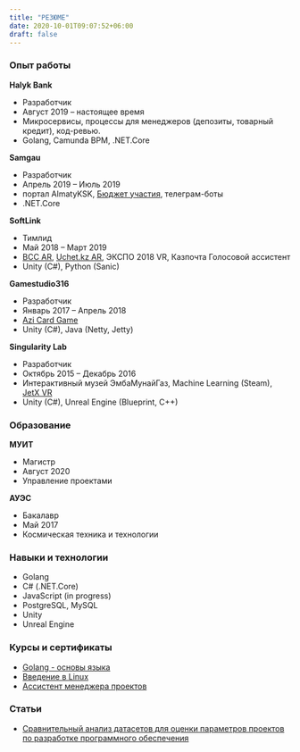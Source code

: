 ```yaml
---
title: "РЕЗЮМЕ"
date: 2020-10-01T09:07:52+06:00
draft: false
---
```


### Опыт работы
**Halyk Bank**
+ Разработчик
+ Август 2019 – настоящее время
+ Микросервисы, процессы для менеджеров (депозиты, товарный кредит), код-ревью.
+ Golang, Camunda BPM, .NET.Core

**Samgau**
+ Разработчик
+ Апрель 2019 – Июль 2019
+ портал AlmatyKSK, [Бюджет участия](https://budget.open-almaty.kz/), телеграм-боты
+ .NET.Core

**SoftLink**
+ Тимлид
+ Май 2018 – Март 2019
+ [BCC AR](https://play.google.com/store/apps/details?id=kz.bcc.ar&hl=ru),  [Uchet.kz AR](https://apps.apple.com/kz/app/uchet-kz-ar/id1451897051), ЭКСПО 2018 VR, Казпочта Голосовой ассистент
+ Unity (C#), Python (Sanic)

**Gamestudio316**
+ Разработчик
+ Январь 2017 – Апрель 2018
+ [Azi Card Game](https://play.google.com/store/apps/details?id=com.gudgame.azicardclub)
+ Unity (C#), Java (Netty, Jetty)

**Singularity Lab**
+ Разработчик
+ Октябрь 2015 – Декабрь 2016
+ Интерактивный музей ЭмбаМунайГаз, Machine Learning (Steam), [JetX VR](https://store.steampowered.com/app/684620/JetX_VR/)
+ Unity (C#), Unreal Engine (Blueprint, C++)

### Образование
**МУИТ**
+ Магистр
+ Август 2020
+ Управление проектами

**АУЭС**
+ Бакалавр
+ Май 2017
+ Космическая техника и технологии


### Навыки и технологии
+ Golang
+ C# (.NET.Core)
+ JavaScript (in progress)
+ PostgreSQL, MySQL
+ Unity
+ Unreal Engine

### Курсы и сертификаты
+ [Golang - основы языка](https://www.coursera.org/account/accomplishments/verify/BZEGTBC7SAAB)
+ [Введение в Linux](https://stepik.org/cert/337675)
+ [Ассистент менеджера проектов](http://spmrk.kz/kz-sertification/certified)

### Статьи
+ [Сравнительный анализ датасетов для оценки параметров
проектов по разработке программного обеспечения](http://www.colloquium-journal.org/wp-content/uploads/2020/04/colloquium-journal-1062-chast-1.pdf)